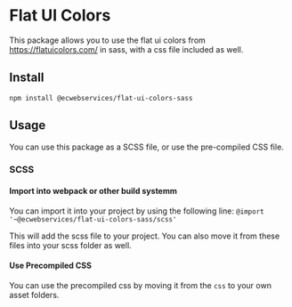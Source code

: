 # Flat UI Colors
This package allows you to use the flat ui colors from https://flatuicolors.com/ in sass, with a css file included as well.

## Install
`npm install @ecwebservices/flat-ui-colors-sass`

## Usage
You can use this package as a SCSS file, or use the pre-compiled CSS file.

### SCSS

#### Import into webpack or other build systemm

You can import it into your project by using the following line:
`@import '~@ecwebservices/flat-ui-colors-sass/scss'`

This will add the scss file to your project. You can also move it from these files into your scss folder as well.

#### Use Precompiled CSS

You can use the precompiled css by moving it from the `css` to your own asset folders.